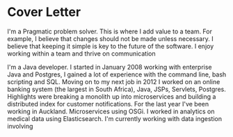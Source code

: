 # Cover Letter

I'm a Pragmatic problem solver. This is where I add value to a team. For example, I believe that changes should not be made unless necessary. I believe that keeping it simple is key to the future of the software.
I enjoy working within a team and thrive on communication

I'm a Java developer. I started in January 2008 working with enterprise Java and Postgres, I gained a lot of experience with the command line, bash scripting and SQL. Moving on to my next job in 2012 I worked on an online banking system (the largest in South Africa), Java, JSPs, Servlets, Postgres. Highlights were breaking a monolith up into microservices and building a distributed index for customer notifications. For the last year I've been working in Auckland. Microservices using OSGi. I worked in analytics on medical data using Elasticsearch. I'm currently working with data ingestion involving
